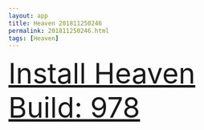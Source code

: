 ```yaml
---
layout: app
title: Heaven 201811250246
permalink: 201811250246.html
tags: [Heaven]
---
```

<div class="pure-g">
    <div class="pure-u-1-1" style="font-size: 4em">
        <a class="pure-button-primary" href="itms-services://?action=download-manifest&url=https%3A%2F%2Flitsungyisigono.github.io%2FTestScript%2Fmanifests%2F201811250246.plist"><i class="fa fa-download" aria-hidden="true"></i>Install Heaven Build: 978</a>
    </div>
</div>
